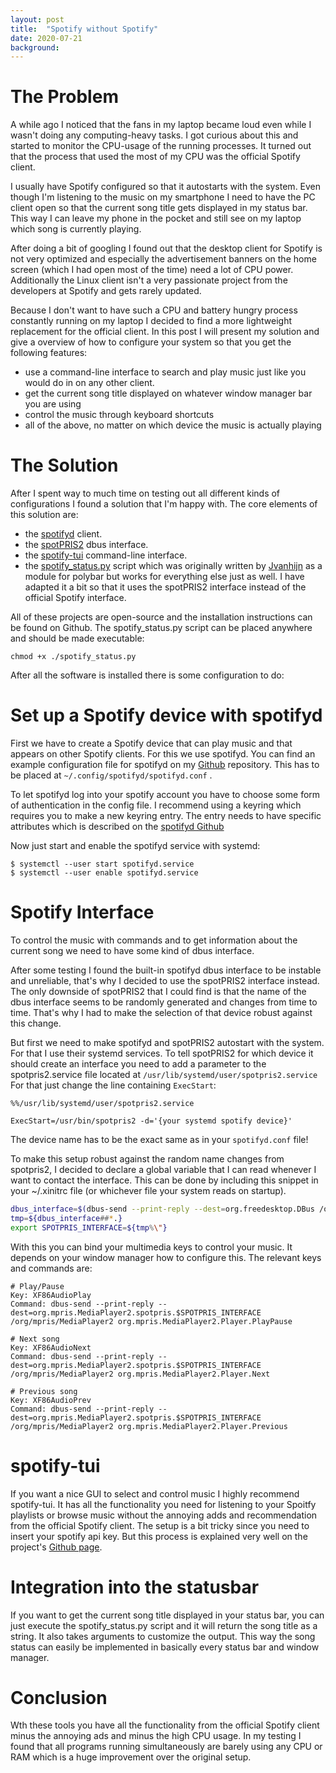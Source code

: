 ```yaml
---
layout: post
title:  "Spotify without Spotify"
date: 2020-07-21
background: 
---
```


# The Problem

A while ago I noticed that the fans in my laptop became loud even while I wasn't doing any computing-heavy tasks. I got curious about this and started to monitor the CPU-usage of the running processes. It turned out that the process that used the most of my CPU was the official Spotify client.

I usually have Spotify configured so that it autostarts with the system. Even though I'm listening to the music on my smartphone I need to have the PC client open so that the current song title gets displayed in my status bar. This way I can leave my phone in the pocket and still see on my laptop which song is currently playing.

After doing a bit of googling I found out that the desktop client for Spotify is not very optimized and especially the advertisement banners on the home screen (which I had open most of the time) need a lot of CPU power. Additionally the Linux client isn't a very passionate project from the developers at Spotify and gets rarely updated.

Because I don't want to have such a CPU and battery hungry process constantly running on my laptop I decided to find a more lightweight replacement for the official client. In this post I will present my solution and give a overview of how to configure your system so that you get the following features:

- use a command-line interface to search and play music just like you would do in on any other client.
- get the current song title displayed on whatever window manager bar you are using
- control the music through keyboard shortcuts
- all of the above, no matter on which device the music is actually playing

# The Solution

After I spent way to much time on testing out all different kinds of configurations I found a solution that I'm happy with. The core elements of this solution are:

- the [spotifyd](https://github.com/Spotifyd/spotifyd) client.
- the [spotPRIS2](https://github.com/freundTech/SpotPRIS2) dbus interface.
- the [spotify-tui](https://github.com/Rigellute/spotify-tui) command-line interface.
- the [spotify_status.py](https://github.com/Bergschrat1/polybar-spotify) script which was originally written by [Jvanhijn](https://github.com/Jvanrhijn) as a module for polybar but works for everything else just as well. I have adapted it a bit so that it uses the spotPRIS2 interface instead of the official Spotify interface.

All of these projects are open-source and the installation instructions can be found on Github.
The spotify_status.py script can be placed anywhere and should be made executable:

~~~shell
chmod +x ./spotify_status.py
~~~

After all the software is installed there is some configuration to do:

# Set up a Spotify device with spotifyd

First we have to create a Spotify device that can play music and that appears on other Spotify clients. For this we use spotifyd. You can find an example configuration file for spotifyd on my [Github](https://github.com/Bergschrat1/setup_spotify) repository. This has to be placed at `~/.config/spotifyd/spotifyd.conf` .

To let spotifyd log into your spotify account you have to choose some form of authentication in the config file. I recommend using a keyring which requires you to make a new keyring entry. The entry needs to have specific attributes which is described on the [spotifyd Github](https://github.com/Spotifyd/spotifyd)

Now just start and enable the spotifyd service with systemd:

~~~shell
$ systemctl --user start spotifyd.service
$ systemctl --user enable spotifyd.service
~~~

# Spotify Interface

To control the music with commands and to get information about the current song we need to have some kind of dbus interface.

After some testing I found the built-in spotifyd dbus interface to be instable and unreliable, that's why I decided to use the spotPRIS2 interface instead.
The only downside of spotPRIS2 that I could find is that the name of the dbus interface seems to be randomly generated and changes from time to time. That's why I had to make the selection of that device robust against this change.

But first we need to make spotifyd and spotPRIS2 autostart with the system. For that I use their systemd services. To tell spotPRIS2 for which device it should create an interface you need to add a parameter to the spotpris2.service file located at `/usr/lib/systemd/user/spotpris2.service`
For that just change the line containing `ExecStart`:

~~~shell
%%/usr/lib/systemd/user/spotpris2.service

ExecStart=/usr/bin/spotpris2 -d='{your systemd spotify device}'
~~~

The device name has to be the exact same as in your `spotifyd.conf` file!

To make this setup robust against the random name changes from spotpris2, I decided to declare a global variable that I can read whenever I want to contact the interface. This can be done by including this snippet in your ~/.xinitrc file (or whichever file your system reads on startup).

```sh
dbus_interface=$(dbus-send --print-reply --dest=org.freedesktop.DBus /org/freedesktop/DBus org.freedesktop.DBus.ListNames | grep spotpris)
tmp=${dbus_interface##*.}
export SPOTPRIS_INTERFACE=${tmp%\"}
```

With this you can bind your multimedia keys to control your music. It depends on your window manager how to configure this. The relevant keys and commands are:

~~~shell
# Play/Pause
Key: XF86AudioPlay
Command: dbus-send --print-reply --dest=org.mpris.MediaPlayer2.spotpris.$SPOTPRIS_INTERFACE /org/mpris/MediaPlayer2 org.mpris.MediaPlayer2.Player.PlayPause

# Next song
Key: XF86AudioNext
Command: dbus-send --print-reply --dest=org.mpris.MediaPlayer2.spotpris.$SPOTPRIS_INTERFACE /org/mpris/MediaPlayer2 org.mpris.MediaPlayer2.Player.Next

# Previous song
Key: XF86AudioPrev
Command: dbus-send --print-reply --dest=org.mpris.MediaPlayer2.spotpris.$SPOTPRIS_INTERFACE /org/mpris/MediaPlayer2 org.mpris.MediaPlayer2.Player.Previous
~~~

# spotify-tui

If you want a nice GUI to select and control music I highly recommend spotify-tui.
It has all the functionality you need for listening to your Spoitfy playlists or browse music without the annoying adds and recommendation from the official Spotify client.
The setup is a bit tricky since you need to insert your spotify api key. But this process is explained very well on the project's [Github page](https://github.com/Rigellute/spotify-tui).

# Integration into the statusbar

If you want to get the current song title displayed in your status bar, you can just execute the spotify_status.py script and it will return the song title as a string. It also takes arguments to customize the output.
This way the song status can easily be implemented in basically every status bar and window manager.

# Conclusion

Wth these tools you have all the functionality from the official Spotify client minus the annoying ads and minus the high CPU usage. In my testing I found that all programs running simultaneously are barely using any CPU or RAM which is a huge improvement over the original setup.
